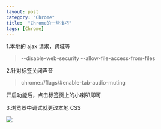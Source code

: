 ```yaml
---
layout: post
category: "Chrome"
title:  "Chrome的一些技巧"
tags: [Chrome]
---
```


1.本地的 ajax 请求，跨域等

> --disable-web-security --allow-file-access-from-files

2.针对标签关闭声音

> chrome://flags/#enable-tab-audio-muting

开启功能后，点击标签页上的小喇叭即可

3.浏览器中调试就更改本地 CSS

<img src="https://static.panoramio.com.storage.googleapis.com/photos/medium/121554660.jpg">
